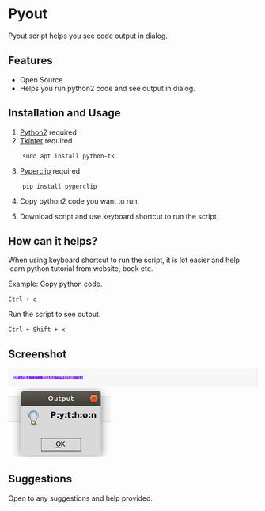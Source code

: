 # Pyout

Pyout script helps you see code output in dialog.

## Features

* Open Source
* Helps you run python2 code and see output in dialog.

## Installation and Usage

1. [Python2](https://www.python.org/downloads/) required
2. [Tkinter](https://wiki.python.org/moin/TkInter) required
```
    sudo apt install python-tk
```
3. [Pyperclip](https://pyperclip.readthedocs.io/en/latest/introduction.html) required
```
    pip install pyperclip
```
4. Copy python2 code you want to run.

5. Download script and use keyboard shortcut to run the script.

## How can it helps?
When using keyboard shortcut to run the script, it is lot easier and help learn python tutorial from website, book etc.

Example: 
Copy python code.
```
Ctrl + c
```
Run the script to see output.
```
Ctrl + Shift + x 
```

## Screenshot
![Copy code](screenshots/copy.png "Copy Code")
![Output code](screenshots/output.png "Output Code")


## Suggestions
Open to any suggestions and help provided.